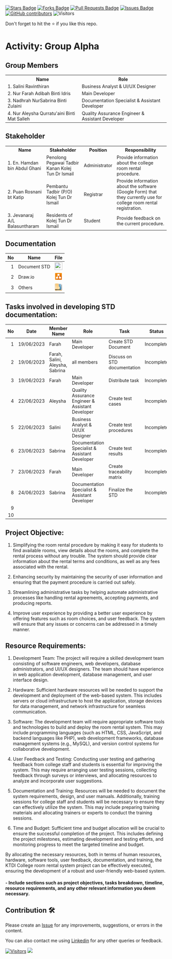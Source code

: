 
<a href="https://github.com/drshahizan/software-engineering/stargazers"><img src="https://img.shields.io/github/stars/drshahizan/software-engineering" alt="Stars Badge"/></a>
<a href="https://github.com/drshahizan/software-engineering/network/members"><img src="https://img.shields.io/github/forks/drshahizan/software-engineering" alt="Forks Badge"/></a>
<a href="https://github.com/drshahizan/software-engineering/pulls"><img src="https://img.shields.io/github/issues-pr/drshahizan/software-engineering" alt="Pull Requests Badge"/></a>
<a href="https://github.com/drshahizan/software-engineering/issues"><img src="https://img.shields.io/github/issues/drshahizan/software-engineering" alt="Issues Badge"/></a>
<a href="https://github.com/drshahizan/software-engineering/graphs/contributors"><img alt="GitHub contributors" src="https://img.shields.io/github/contributors/drshahizan/software-engineering?color=2b9348"></a>
![Visitors](https://api.visitorbadge.io/api/visitors?path=https%3A%2F%2Fgithub.com%2Fdrshahizan%2Fsoftware-engineering&labelColor=%23d9e3f0&countColor=%23697689&style=flat)


Don't forget to hit the :star: if you like this repo.

# Activity: Group Alpha

## Group Members
<table>
  <tr>
    <th>Name</th>
    <th>Role</th>
  </tr>
  <tr>
    <td>1. Salini Ravinthiran </td>
    <td> Business Analyst & UI/UX Designer </td>
  </tr>
  <tr>
    <td>2. Nur Farah Adibah Binti Idris </td>
    <td> Main Developer </td>
  </tr>
    <tr>
    <td>3. Nadhrah NurSabrina Binti Zulaini </td>
    <td> Documentation Specialist & Assistant Developer </td>
  </tr>
    <tr>
    <td>4. Nur Aleysha Qurratu'aini Binti Mat Salleh </td>
    <td> Quality Assurance Engineer & Assistant Developer </td>
  </tr>
</table>

## Stakeholder
<table>
  <tr>
    <th>Name</th>
    <th>Stakeholder</th>
    <th>Position</th>
    <th>Responsibility</th>
  </tr>
  <tr>
    <td>1. En. Hamdan bin Abdul Ghani</td>
    <td>Penolong Pegawai Tadbir Kanan Kolej Tun Dr Ismail</td>
    <td>Administrator</td>
    <td>Provide information about the college room rental procedure.</td>
  </tr>
    <tr>
    <td>2. Puan Rosnani bt Katip</td>
    <td>Pembantu Tadbir (P/O) Kolej Tun Dr Ismail</td>
    <td>Registrar</td>
    <td>Provide information about the software (Google Form) that they currently use for college room rental registration.</td>
  </tr>
    <tr>
    <td>3. Jevanaraj A/L Balasuntharam </td>
    <td>Residents of Kolej Tun Dr Ismail</td>
    <td>Student</td>
    <td>Provide feedback on the current procedure.</td>
  </tr>
</table>

## Documentation
| No | Name |File | 
| -----:| ----- | :------: | 
|1| Document STD| <a href="https://docs.google.com/document/d/1CRnKd_Ki_7D9XXST1HG627Bahwv80qcfQonZ4v4X-pY/edit" ><img src="../../../../../images/pdf64.png" width="24px" height="24px" ></a>|
|2| Draw.io| <a href="" ><img src="../../../../../images/drawio.svg" width="24px" height="24px" ></a>|
|3| Others| <a href="" ><img src="../../../../../images/data_folder.png" width="24px" height="24px" ></a>|


## Tasks involved in developing STD documentation:

| No | Date | Member Name | Role	| Task	| Status	| 
| -----:| ----- | ------ | ------ | ------ | ------ |
| 1 | 19/06/2023| Farah | Main Developer | Create STD Document | Incomplete |
| 2 | 19/06/2023 | Farah, Salini, Aleysha, Sabrina   | all members | Discuss on STD documentation | Incomplete |
| 3 | 19/06/2023 | Farah  | Main Developer | Distribute task | Incomplete |
| 4 | 22/06/2023 | Aleysha | Quality Assurance Engineer & Assistant Developer | Create test cases | Incomplete |
| 5 | 22/06/2023 | Salini | Business Analyst & UI/UX Designer | Create test procedures | Incomplete | 
| 6 | 23/06/2023 | Sabrina | Documentation Specialist & Assistant Developer | Create test results | Incomplete | 
| 7 | 23/06/2023 | Farah | Main Developer | Create traceability matrix | Incomplete | 
| 8 | 24/06/2023 | Sabrina | Documentation Specialist & Assistant Developer | Finalize the STD | Incomplete | 
| 9 | |  |    |  | | 
| 10 |  |  |   |  | | 

## Project Objective: 
1. Simplifying the room rental procedure by making it easy for students to find available rooms, view details about the rooms, and complete the rental process without any trouble. The system should provide clear information about the rental terms and conditions, as well as any fees associated with the rental.

2. Enhancing security by maintaining the security of user information and ensuring that the payment procedure is carried out safely.

3. Streamlining administrative tasks by helping automate administrative processes like handling rental agreements, accepting payments, and producing reports.

4. Improve user experience by providing a better user experience by offering features such as room choices, and user feedback. The system will ensure that any issues or concerns can be addressed in a timely manner.

## Resource Requirements:

1. Development Team: The project will require a skilled development team consisting of software engineers, web developers, database administrators, and UI/UX 
   designers. The team should have experience in web application development, database management, and user interface design.

2. Hardware: Sufficient hardware resources will be needed to support the development and deployment of the web-based system. This includes servers or cloud 
   infrastructure to host the application, storage devices for data management, and network infrastructure for seamless communication.

3. Software: The development team will require appropriate software tools and technologies to build and deploy the room rental system. This may include programming 
   languages (such as HTML, CSS, JavaScript, and backend languages like PHP), web development frameworks, database management systems (e.g., MySQL), and version control systems for collaborative development.

4. User Feedback and Testing: Conducting user testing and gathering feedback from college staff and students is essential for improving the system. This may require 
   arranging user testing sessions, collecting feedback through surveys or interviews, and allocating resources to analyze and incorporate user suggestions.

5. Documentation and Training: Resources will be needed to document the system requirements, design, and user manuals. Additionally, training sessions for college 
   staff and students will be necessary to ensure they can effectively utilize the system. This may include preparing training materials and allocating trainers or 
   experts to conduct the training sessions.

6. Time and Budget: Sufficient time and budget allocation will be crucial to ensure the successful completion of the project. This includes defining the project 
   milestones, estimating development and testing efforts, and monitoring progress to meet the targeted timeline and budget.

By allocating the necessary resources, both in terms of human resources, hardware, software tools, user feedback, documentation, and training, the KTDI College room rental system project can be effectively executed, ensuring the development of a robust and user-friendly web-based system.

#### - Include sections such as project objectives, tasks breakdown, timeline, resource requirements, and any other relevant information you deem necessary.

## Contribution 🛠️
Please create an [Issue](https://github.com/drshahizan/software-engineering/issues) for any improvements, suggestions, or errors in the content.

You can also contact me using [Linkedin](https://www.linkedin.com/in/drshahizan/) for any other queries or feedback.

[![Visitors](https://api.visitorbadge.io/api/visitors?path=https%3A%2F%2Fgithub.com%2Fdrshahizan&labelColor=%23697689&countColor=%23555555&style=plastic)](https://visitorbadge.io/status?path=https%3A%2F%2Fgithub.com%2Fdrshahizan)
![](https://hit.yhype.me/github/profile?user_id=81284918)


